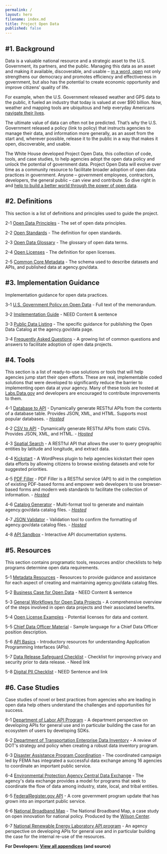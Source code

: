 ```yaml
---
permalink: /
layout: hero
filename: index.md
title: Project Open Data
published: false
---
```


#1. Background
-------------
Data is a valuable national resource and a strategic asset to the U.S. Government, its partners, and the public.  Managing this data as an asset and making it available, discoverable, and usable – [in a word, open](http://gsa-ocsit.github.com/project-open-data.github.com/principles/) not only strengthens our democracy and promotes efficiency and effectiveness in government, but also has the potential to create economic opportunity and improve citizens’ quality of life. 

For example, when the U.S. Government released weather and GPS data to the public, it fueled an industry that today is valued at over $90 billion. Now, weather and mapping tools are ubiquitous and help everyday Americans [navigate their lives](http://gsa-ocsit.github.com/project-open-data.github.com/business-case/). 

The ultimate value of data can often not be predicted. That’s why the U.S. Government released a policy (link to policy) that instructs agencies to manage their data, and information more generally, as an asset from the start and, wherever possible, release it to the public in a way that makes it open, discoverable, and usable. 

The White House developed Project Open Data, this collection of code, tools, and case studies, to help agencies adopt the open data policy and unlock the potential of government data. Project Open Data will evolve over time as a community resource to facilitate broader adoption of open data practices in government. Anyone – government employees, contractors, developers, the general public – can view and contribute. So dive right in and [help to build a better world through the power of open data](http://gsa-ocsit.github.com/project-open-data.github.com/governance). 


#2. Definitions
--------------
This section is a list of definitions and principles used to guide the project.

2-1 [Open Data Principles](http://gsa-ocsit.github.com/project-open-data.github.com/principles/) - The set of open data principles.

2-2 [Open Standards](http://gsa-ocsit.github.com/project-open-data.github.com/open-standards/) - The definition for open standards. 

2-3 [Open Data Glossary](http://gsa-ocsit.github.com/project-open-data.github.com/glossary/) - The glossary of open data terms.

2-4 [Open Licenses](http://gsa-ocsit.github.com/project-open-data.github.com/open-licenses/) - The definition for open licenses. 

2-5 [Common Core Metadata](http://gsa-ocsit.github.com/project-open-data.github.com/schema/) - The schema used to describe datasets and APIs, and published data at agency.gov/data.  


#3. Implementation Guidance
----------------
Implementation guidance for open data practices.  

3-1 [U.S. Government Policy on Open Data](http://gsa-ocsit.github.com/project-open-data.github.com/policy-memo/) - Full text of the memorandum.  

3-2 [Implementation Guide](http://gsa-ocsit.github.com/project-open-data.github.com/implementation-guide/) - NEED Content & sentence

3-3 [Public Data Listing](http://gsa-ocsit.github.com/project-open-data.github.com/catalog) - The specific guidance for publishing the Open Data Catalog at the agency.gov/data page.  

3-4 [Frequently Asked Questions](http://gsa-ocsit.github.com/project-open-data.github.com/faq) - A growing list of common questions and answers to facilitate adoption of open data projects.  


#4. Tools 
-------------
This section is a list of ready-to-use solutions or tools that will help agencies jump start their open efforts.  These are real, implementable coded solutions that were developed to significantly reduce the barrier to implementing open data at your agency.  Many of these tools are hosted at [Labs.Data.gov](http://labs.data.gov) and developers are encouraged to contribute improvements to them.  

4-1 [Database to API](https://github.com/project-open-data/db-to-api) - Dynamically generate RESTful APIs from the contents of a database table. Provides JSON, XML, and HTML. Supports most popular databases. -  *[Hosted](http://labs.data.gov/db-to-api/readme.md)*
 
4-2 [CSV to API](https://github.com/project-open-data/csv-to-api) - Dynamically generate RESTful APIs from static CSVs. Provides JSON, XML, and HTML. -  *[Hosted](http://labs.data.gov/csv-to-api/)*

4-3 [Spatial Search](https://github.com/project-open-data/SpatialSearch) - A RESTful API that allows the user to query geographic entities by latitude and longitude, and extract data.

4-4 [Kickstart](https://github.com/project-open-data/kickstart) - A WordPress plugin to help agencies kickstart their open data efforts by allowing citizens to browse existing datasets and vote for suggested priorities.  

4-5 [PDF Filler](https://github.com/project-open-data/pdf-filler) - PDF Filler is a RESTful service (API) to aid in the completion of existing PDF-based forms and empower web developers to use browser-based forms and modern web standards to facilitate the collection of information. -  *[Hosted](http://labs.data.gov/pdf-filler)*

4-6 [Catalog Generator](https://github.com/project-open-data/catalog-generator) - Multi-format tool to generate and maintain agency.gov/data catalog files. -  *[Hosted](http://project-open-data.github.com/catalog-generator/)*

4-7 [JSON Validator](https://github.com/project-open-data/json-validator) - Validation tool to confirm the formatting of agency.gov/data catalog files. -  *[Hosted](http://project-open-data.github.com/json-validator/)*

4-8 [API Sandbox](http://project-open-data.github.com/api-sandbox) - Interactive API documentation systems.  


#5. Resources
----------------------
This section contains programatic tools, resources and/or checklists to help programs determine open data requirements.

5-1 [Metadata Resources](http://gsa-ocsit.github.com/project-open-data.github.com/metadata-resources/) - 
Resources to provide guidance and assistance for each aspect of creating and maintaining agency.gov/data catalog files.  

5-2 [Business Case for Open Data](http://gsa-ocsit.github.com/project-open-data.github.com/business-case/) - NEED Content & sentence

5-3 [General Workflows for Open Data Projects](http://gsa-ocsit.github.com/project-open-data.github.com/future-case-study/) - A comprehensive overview of the steps involved in open data projects and their associated benefits.  

5-4 [Open License Examples](http://gsa-ocsit.github.com/project-open-data.github.com/license-examples/) - Potential licenses for data and content.  

5-5 [Chief Data Officer Material](http://gsa-ocsit.github.com/project-open-data.github.com/cdo/) - Sample language for a Chief Data Officer position description.

5-6 [API Basics](http://gsa-ocsit.github.com/project-open-data.github.com/api-basics/) - Introductory resources for understanding Application Programming Interfaces (APIs).

5-7 [Data Release Safeguard Checklist]() - Checklist for improving privacy and security prior to data release. - Need link

5-8 [Digital PII Checklist]() - NEED Sentence and link


#6. Case Studies
----------------
Case studies of novel or best practices from agencies who are leading in open data help others understand the challenges and opportunities for success.

6-1 [Department of Labor API Program](http://gsa-ocsit.github.com/project-open-data.github.com/labor-case-study/) - A department perspective on developing APIs for general use and in particular building the case for an ecosystem of users by developing SDKs.

6-2 [Department of Transportation Enterprise Data Inventory](http://gsa-ocsit.github.com/project-open-data.github.com/transportation-case-study/) - A review of DOT's strategy and policy when creating a robust data inventory program.  

6-3 [Disaster Assistance Program Coordination](http://gsa-ocsit.github.com/project-open-data.github.com/fema-case-study/) - The coordinated campaign led by FEMA has integrated a successful data exchange among 16 agencies to coordinate an important public service.  

6-4 [Environmental Protection Agency Central Data Exchange](http://gsa-ocsit.github.com/project-open-data.github.com/epa-case-study/) - The agency's data exchange provides a model for programs that seek to coordinate the flow of data among industry, state, local, and tribal entities.  

6-5 [FederalRegister.gov API](https://www.federalregister.gov/uploads/2012/11/FR2-API-Case-Study1.pdf) - A core government program update that has grown into an important public service.

6-6 [National Broadband Map](http://www.wilsoncenter.org/sites/default/files/National%20Broadband%20Map%20Wilson%20Center%20Case%20Study.pdf) - The National Broadband Map, a case study on open innovation for national policy.  Produced by the [Wilson Center](http://www.wilsoncenter.org/).

6-7 [National Renewable Energy Laboratory API program](http://developer.nrel.gov/api-case-study/) - An agency perspective on developing APIs for general use and in particular building the case for the internal re-use of the resources.




**For Developers: [View all appendices](http://github.com/project-open-data/) (and source)**